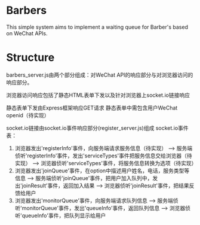 # Barbers
This simple system aims to implement a waiting queue for Barber's based on WeChat APIs.

# Structure
barbers_server.js由两个部分组成：对WeChat API的响应部分与对浏览器访问的响应部分。

浏览器访问响应包括了静态HTML表单下发以及针对浏览器上socket.io链接响应

静态表单下发由Express框架响应GET请求
静态表单中需包含用户WeChat openid（待实现）

socket.io链接由socket.io事件响应部分(register_server.js)组成
socket.io事件表：
1. 浏览器发出'registerInfo'事件，向服务端请求服务信息（待实现）
 --> 服务端侦听'registerInfo'事件，发出'serviceTypes'事件把服务信息交给浏览器（待实现）
 --> 浏览器侦听'serviceTypes'事件，将服务信息转换为选项（待实现）
2. 浏览器发出'joinQueue'事件，在option中描述用户姓名，电话，服务类型等信息
 --> 服务端侦听'joinQueue'事件，把用户加入队列中，发出'joinResult'事件，返回加入结果
 --> 浏览器侦听'joinResult'事件，把结果反馈给用户
3. 浏览器发出'monitorQueue'事件，向服务端请求队列信息
 --> 服务端侦听'monitorQueue'事件，发出'queueInfo'事件，返回队列信息
 --> 浏览器侦听'queueInfo'事件，把队列显示给用户

